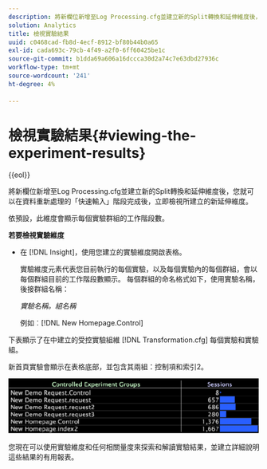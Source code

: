 ```yaml
---
description: 將新欄位新增至Log Processing.cfg並建立新的Split轉換和延伸維度後，您就可以在資料重新處理的「快速輸入」階段完成後，立即檢視所建立的新延伸維度。
solution: Analytics
title: 檢視實驗結果
uuid: c0468cad-fb8d-4ecf-8912-bf80b44b0a65
exl-id: cada693c-79cb-4f49-a2f0-6ff60425be1c
source-git-commit: b1dda69a606a16dccca30d2a74c7e63dbd27936c
workflow-type: tm+mt
source-wordcount: '241'
ht-degree: 4%

---
```


# 檢視實驗結果{#viewing-the-experiment-results}

{{eol}}

將新欄位新增至Log Processing.cfg並建立新的Split轉換和延伸維度後，您就可以在資料重新處理的「快速輸入」階段完成後，立即檢視所建立的新延伸維度。

依預設，此維度會顯示每個實驗群組的工作階段數。

**若要檢視實驗維度**

* 在 [!DNL Insight]，使用您建立的實驗維度開啟表格。

   實驗維度元素代表您目前執行的每個實驗，以及每個實驗內的每個群組，會以每個群組目前的工作階段數顯示。 每個群組的命名格式如下，使用實驗名稱，後接群組名稱：

   *實驗名稱。組名稱*

   例如︰[!DNL New Homepage.Control]

下表顯示了在中建立的受控實驗組維 [!DNL Transformation.cfg] 每個實驗和實驗組。

新首頁實驗會顯示在表格底部，並包含其兩組：控制項和索引2。

![](assets/controlledexpgrps.png)

您現在可以使用實驗維度和任何相關量度來探索和解讀實驗結果，並建立詳細說明這些結果的有用報表。
